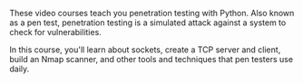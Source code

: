 These video courses teach you penetration testing with Python. Also known as a pen test, penetration testing is a simulated attack against a system to check for vulnerabilities.

In this course, you'll learn about sockets, create a TCP server and client, build an Nmap scanner, and other tools and techniques that pen testers use daily.
